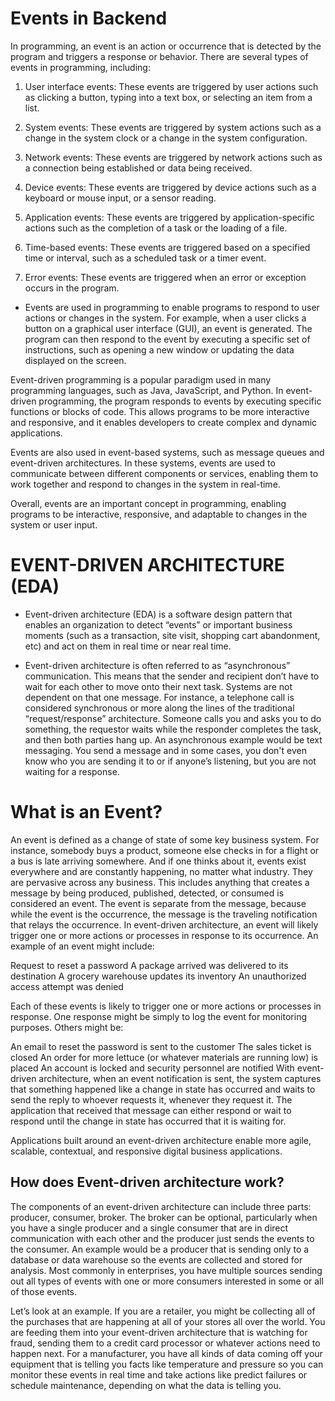 # Events in Backend

In programming, an event is an action or occurrence that is detected by the program and triggers a response or behavior. There are several types of events in programming, including:

1. User interface events: These events are triggered by user actions such as clicking a button, typing into a text box, or selecting an item from a list.

2. System events: These events are triggered by system actions such as a change in the system clock or a change in the system configuration.

3. Network events: These events are triggered by network actions such as a connection being established or data being received.

4. Device events: These events are triggered by device actions such as a keyboard or mouse input, or a sensor reading.

4. Application events: These events are triggered by application-specific actions such as the completion of a task or the loading of a file.

5. Time-based events: These events are triggered based on a specified time or interval, such as a scheduled task or a timer event.

6. Error events: These events are triggered when an error or exception occurs in the program.

* Events are used in programming to enable programs to respond to user actions or changes in the system. For example, when a user clicks a button on a graphical user interface (GUI), an event is generated. The program can then respond to the event by executing a specific set of instructions, such as opening a new window or updating the data displayed on the screen.

Event-driven programming is a popular paradigm used in many programming languages, such as Java, JavaScript, and Python. In event-driven programming, the program responds to events by executing specific functions or blocks of code. This allows programs to be more interactive and responsive, and it enables developers to create complex and dynamic applications.

Events are also used in event-based systems, such as message queues and event-driven architectures. In these systems, events are used to communicate between different components or services, enabling them to work together and respond to changes in the system in real-time.

Overall, events are an important concept in programming, enabling programs to be interactive, responsive, and adaptable to changes in the system or user input.


# EVENT-DRIVEN ARCHITECTURE (EDA)
* Event-driven architecture (EDA) is a software design pattern that enables an organization to detect “events” or important business moments (such as a transaction, site visit, shopping cart abandonment, etc) and act on them in real time or near real time.

* Event-driven architecture is often referred to as “asynchronous” communication. This means that the sender and recipient don’t have to wait for each other to move onto their next task. Systems are not dependent on that one message. For instance, a telephone call is considered synchronous or more along the lines of the traditional “request/response” architecture. Someone calls you and asks you to do something, the requestor waits while the responder completes the task, and then both parties hang up. An asynchronous example would be text messaging. You send a message and in some cases, you don't even know who you are sending it to or if anyone’s listening, but you are not waiting for a response.

# What is an Event?
An event is defined as a change of state of some key business system. For instance, somebody buys a product, someone else checks in for a flight or a bus is late arriving somewhere. And if one thinks about it, events exist everywhere and are constantly happening, no matter what industry. They are pervasive across any business. This includes anything that creates a message by being produced, published, detected, or consumed is considered an event. The event is separate from the message, because while the event is the occurrence, the message is the traveling notification that relays the occurrence. In event-driven architecture, an event will likely trigger one or more actions or processes in response to its occurrence. An example of an event might include:

Request to reset a password
A package arrived was delivered to its destination
A grocery warehouse updates its inventory
An unauthorized access attempt was denied

Each of these events is likely to trigger one or more actions or processes in response. One response might be simply to log the event for monitoring purposes. Others might be:

An email to reset the password is sent to the customer
The sales ticket is closed
An order for more lettuce (or whatever materials are running low) is placed
An account is locked and security personnel are notified
With event-driven architecture, when an event notification is sent, the system captures that something happened like a change in state has occurred and waits to send the reply to whoever requests it, whenever they request it. The application that received that message can either respond or wait to respond until the change in state has occurred that it is waiting for.

Applications built around an event-driven architecture enable more agile, scalable, contextual, and responsive digital business applications.

## How does Event-driven architecture work?
The components of an event-driven architecture can include three parts: producer, consumer, broker. The broker can be optional, particularly when you have a single producer and a single consumer that are in direct communication with each other and the producer just sends the events to the consumer. An example would be a producer that is sending only to a database or data warehouse so the events are collected and stored for analysis. Most commonly in enterprises, you have multiple sources sending out all types of events with one or more consumers interested in some or all of those events.

Let’s look at an example. If you are a retailer, you might be collecting all of the purchases that are happening at all of your stores all over the world. You are feeding them into your event-driven architecture that is watching for fraud, sending them to a credit card processor or whatever actions need to happen next. For a manufacturer, you have all kinds of data coming off your equipment that is telling you facts like temperature and pressure so you can monitor these events in real time and take actions like predict failures or schedule maintenance, depending on what the data is telling you.
